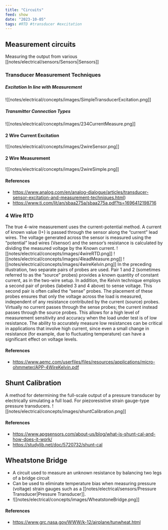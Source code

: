 ```yaml
---
title: "Circuits"
feed: show
date: "2023-10-05"
tags: #RTD #transducer #excitation
---
```


## Measurement circuits
Measuring the output from various [[notes/electrical/sensors/Sensors|Sensors]]

### Transducer Measurement Techniques

##### Excitation In line with Measurement

![[notes/electrical/concepts/images/SimpleTransducerExcitation.png]]

##### Transmitter Connection Types

![[notes/electrical/concepts/images/234CurrentMeasure.png]]

#### 2 Wire Current Excitation
![[notes/electrical/concepts/images/2wireSensor.png]]

#### 2 Wire Measurement

![[notes/electrical/concepts/images/2wireSimple.png]]
#### References
- https://www.analog.com/en/analog-dialogue/articles/transducer-sensor-excitation-and-measurement-techniques.html)
- https://www.ti.com/lit/an/sbaa275a/sbaa275a.pdf?ts=1696412198716
### 4 Wire RTD

The true 4-wire measurement uses the current-potential method. A current of known value (I+) is passed through the sensor along the “current” lead wires. The voltage generated across the sensor is measured using the “potential” lead wires (Vsensor) and the sensor’s resistance is calculated by dividing the measured voltage by the Known current. 
![[notes/electrical/concepts/images/4wireRTD.png]]
![[notes/electrical/concepts/images/4leadMeasure.png]]
![[notes/electrical/concepts/images/4wireKelvin.png]]
In the preceding illustration, two separate pairs of probes are used. Pair 1 and 2 (sometimes referred to as the “source” probes) provides a known quantity of constant current, as in the two-wire setup. In addition, the Kelvin technique employs
a second pair of probes (labeled 3 and 4 above) to sense voltage. This second pair is often called the “sense” probes. The placement of these probes ensures that only the voltage across the load is measured, independent of any resistance contributed by the current (source) probes. Virtually no current passes through the sense probes; the current instead passes through the source probes. This allows for a high level of measurement sensitivity and accuracy when the load under test is of low resistance. The ability to accurately measure low resistances can be critical in applications that involve high current, since even a small change in resistance (for example, due to fluctuating temperature) can have a significant effect on
voltage levels.
#### References
- https://www.aemc.com/userfiles/files/resources/applications/micro-ohmmeter/APP-4WireKelvin.pdf 

## Shunt Calibration

A method for determining the full-scale output of a pressure transducer by electrically simulating a full load. For piezoresistive strain gauge-type pressure transducers.
![[notes/electrical/concepts/images/shuntCalibration.png]]

#### References
- https://www.apgsensors.com/about-us/blog/what-is-shunt-cal-and-how-does-it-work/
- https://studylib.net/doc/5720732/shunt-cal

## Wheatstone Bridge
- A circuit used to measure an unknown resistance by balancing two legs of a bridge circuit
- Can be used to eliminate temperature bias when measuring pressure (voltage) strain gauges such as a [[notes/electrical/sensors/Pressure Transducer|Pressure Transducer]].
- ![[notes/electrical/concepts/images/WheatstoneBridge.png]]
#### References
- https://www.grc.nasa.gov/WWW/k-12/airplane/tunwheat.html

